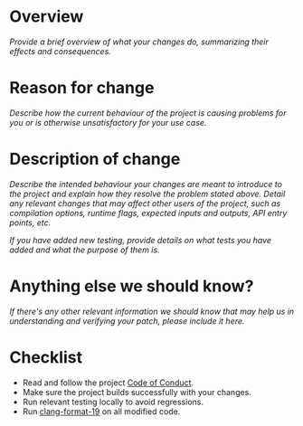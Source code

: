 # Overview

*Provide a brief overview of what your changes do, summarizing their effects
and consequences.*

# Reason for change

*Describe how the current behaviour of the project is causing problems for you
or is otherwise unsatisfactory for your use case.*

# Description of change

*Describe the intended behaviour your changes are meant to introduce to the
project and explain how they resolve the problem stated above. Detail any
relevant changes that may affect other users of the project, such as
compilation options, runtime flags, expected inputs and outputs, API entry
points, etc.*

*If you have added new testing, provide details on what tests you have added
and what the purpose of them is.*

# Anything else we should know?

*If there's any other relevant information we should know that may help us in
understanding and verifying your patch, please include it here.*

# Checklist

* Read and follow the project [Code of Conduct](https://github.com/uxlfoundation/oneapi-construction-kit/blob/main/CODE_OF_CONDUCT.md).
* Make sure the project builds successfully with your changes.
* Run relevant testing locally to avoid regressions.
* Run [clang-format-19](https://clang.llvm.org/docs/ClangFormat.html) on all modified code.
